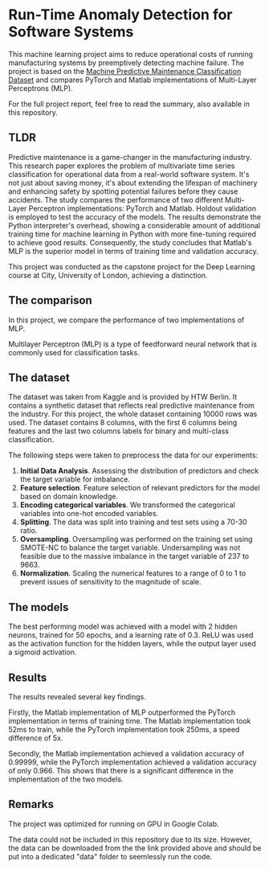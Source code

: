 # Run-Time Anomaly Detection for Software Systems

This machine learning project aims to reduce operational costs of running manufacturing systems by
preemptively detecting machine failure. The project is based
on
the [Machine Predictive Maintenance Classification Dataset](https://www.kaggle.com/datasets/shivamb/machine-predictive-maintenance-classification)
and compares PyTorch and Matlab implementations of Multi-Layer Perceptrons (MLP).

For the full project report, feel free to read the summary, also available in this repository.

## TLDR

Predictive maintenance is a game-changer in the manufacturing industry. This research paper explores the problem of
multivariate time series classification for
operational data from a real-world software system. It's not just about saving money, it's about extending the lifespan
of machinery and enhancing safety by spotting potential failures before they cause accidents. The study compares the
performance of two different Multi-Layer Perceptron implementations: PyTorch and Matlab. Holdout validation is
employed to test the accuracy of the models. The results demonstrate the Python interpreter's overhead, showing a
considerable amount of additional training time for machine learning in Python with more fine-tuning required to achieve
good results. Consequently, the study concludes that
Matlab's MLP is the superior model in terms of training time
and validation accuracy.

This project was conducted as the capstone project for the Deep Learning course at City, University of London,
achieving a distinction.

## The comparison

In this project, we compare the performance of two implementations of MLP.

Multilayer Perceptron (MLP) is a type of feedforward neural network that is commonly used for classification tasks.

## The dataset

The dataset was taken from Kaggle and is provided by HTW Berlin. It contains a synthetic dataset that reflects real
predictive maintenance from the industry.
For this project, the whole dataset containing 10000 rows was used.
The dataset contains 8 columns, with the first 6 columns being features and the last two columns labels for binary and
multi-class classification.

The following steps were taken to preprocess the data for our experiments:

1) **Initial Data Analysis**. Assessing the distribution of predictors and check the target variable for imbalance.
2) **Feature selection**. Feature selection of relevant predictors for the model based on domain knowledge.
3) **Encoding categorical variables**. We transformed the categorical variables into one-hot encoded variables.
4) **Splitting**. The data was split into training and test sets using a 70-30 ratio.
5) **Oversampling**. Oversampling was performed on the training set using SMOTE-NC to balance the target variable.
   Undersampling was not feasible due to the massive imbalance in the target variable of 237 to 9663.
6) **Normalization**. Scaling the numerical features to a range of 0 to 1 to prevent issues of sensitivity to the
   magnitude of scale.

## The models

The best performing model was achieved with a model with 2 hidden neurons, trained for 50 epochs, and a learning rate of
0.3. ReLU was used as the activation function for the hidden layers, while the output layer used a sigmoid activation.

## Results

The results revealed several key findings.

Firstly, the Matlab implementation of MLP outperformed the PyTorch implementation in terms of training time.
The Matlab implementation took 52ms to train, while the PyTorch implementation took 250ms, a speed difference of 5x.

Secondly, the Matlab implementation achieved a validation accuracy of 0.99999, while the PyTorch implementation achieved a
validation accuracy of only 0.966. This shows that there is a significant difference in the implementation of the two
models.

## Remarks

The project was optimized for running on GPU in Google Colab.

The data could not be included in this repository due to its size. However, the data can be downloaded from the
the link provided above and should be put into a dedicated "data" folder to seemlessly run the code.